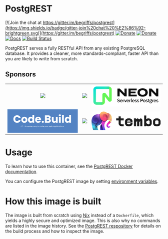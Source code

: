 # PostgREST

[![Join the chat at https://gitter.im/begriffs/postgrest](https://img.shields.io/badge/gitter-join%20chat%20%E2%86%92-brightgreen.svg)](https://gitter.im/begriffs/postgrest)
[![Donate](https://img.shields.io/badge/Donate-Patreon-orange.svg?colorB=F96854)](https://www.patreon.com/postgrest)
[![Donate](https://img.shields.io/badge/Donate-PayPal-green.svg)](https://www.paypal.me/postgrest)
[![Docs](https://img.shields.io/badge/docs-latest-brightgreen.svg?style=flat)](http://postgrest.org)
[![Build Status](https://github.com/postgrest/postgrest/actions/workflows/ci.yaml/badge.svg?branch=main)](https://github.com/PostgREST/postgrest/actions?query=branch%3Amain)

PostgREST serves a fully RESTful API from any existing PostgreSQL database. It
provides a cleaner, more standards-compliant, faster API than you are likely to
write from scratch.

## Sponsors

<table align="center">
  <tbody>
    <tr>
      <td align="center" valign="middle">
        <a href="https://www.cybertec-postgresql.com/en/?utm_source=postgrest.org&utm_medium=referral&utm_campaign=postgrest" target="_blank">
          <img width="296px" src="https://raw.githubusercontent.com/PostgREST/postgrest/main/static/cybertec-new.png">
        </a>
      </td>
      <td align="center" valign="middle">
        <a href="https://gnuhost.eu/?utm_source=sponsor&utm_campaign=postgrest" target="_blank">
          <img width="296px" src="https://raw.githubusercontent.com/PostgREST/postgrest/main/static/gnuhost.png">
        </a>
      </td>
      <td align="center" valign="middle">
        <a href="https://neon.tech/?utm_source=sponsor&utm_campaign=postgrest" target="_blank">
          <img width="296px" src="https://raw.githubusercontent.com/PostgREST/postgrest/main/static/neon.jpg">
        </a>
      </td>
    </tr>
    <tr></tr>
    <tr>
      <td align="center" valign="middle">
        <a href="https://code.build/?utm_source=sponsor&utm_campaign=postgrest" target="_blank">
          <img width="296px" src="https://raw.githubusercontent.com/PostgREST/postgrest/main/static/code-build.png">
        </a>
      </td>
      <td align="center" valign="middle">
        <a href="https://supabase.io?utm_source=postgrest%20backers&utm_medium=open%20source%20partner&utm_campaign=postgrest%20backers%20github&utm_term=homepage" target="_blank">
          <img width="296px" src="https://raw.githubusercontent.com/PostgREST/postgrest/main/static/supabase.png">
        </a>
      </td>
      <td align="center" valign="middle">
        <a href="https://tembo.io/?utm_source=sponsor&utm_campaign=postgrest" target="_blank">
          <img width="296px" src="https://raw.githubusercontent.com/PostgREST/postgrest/main/static/tembo.png">
        </a>
      </td>
    </tr>
  </tbody>
</table>

# Usage

To learn how to use this container, see the [PostgREST Docker
documentation](https://postgrest.org/en/stable/install.html#docker).

You can configure the PostgREST image by setting
[environment variables](https://postgrest.org/en/stable/configuration.html).

# How this image is built

The image is built from scratch using
[Nix](https://nixos.org/nixpkgs/manual/#sec-pkgs-dockerTools) instead of a
`Dockerfile`, which yields a highly secure and optimized image. This is also why
no commands are listed in the image history. See the [PostgREST
respository](https://github.com/PostgREST/postgrest/tree/main/nix/tools/docker) for
details on the build process and how to inspect the image.
